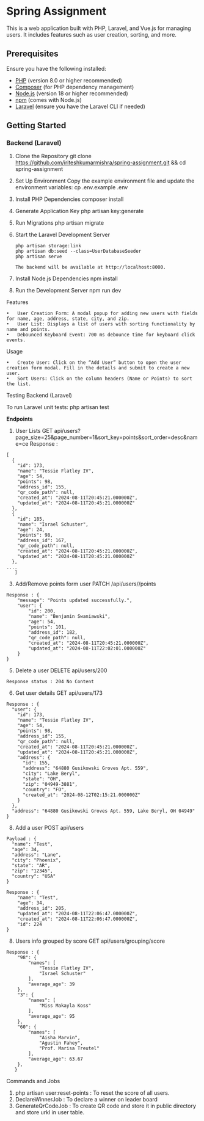 # Spring Assignment

This is a web application built with PHP, Laravel, and Vue.js for managing users. It includes features such as user creation, sorting, and more.

## Prerequisites

Ensure you have the following installed:

- [PHP](https://www.php.net/) (version 8.0 or higher recommended)
- [Composer](https://getcomposer.org/) (for PHP dependency management)
- [Node.js](https://nodejs.org/) (version 18 or higher recommended)
- [npm](https://www.npmjs.com/) (comes with Node.js)
- [Laravel](https://laravel.com/) (ensure you have the Laravel CLI if needed)

## Getting Started

### Backend (Laravel)

1. Clone the Repository
git clone https://github.com/iriteshkumarmishra/spring-assignment.git && cd spring-assignment

2. Set Up Environment
Copy the example environment file and update the environment variables:
cp .env.example .env

3. Install PHP Dependencies
composer install

4. Generate Application Key
php artisan key:generate

5. Run Migrations
php artisan migrate

6. Start the Laravel Development Server
   ```
   php artisan storage:link
   php artisan db:seed --class=UserDatabaseSeeder
   php artisan serve

   The backend will be available at http://localhost:8000.

8. Install Node.js Dependencies
npm install

9. Run the Development Server
npm run dev


Features

	•	User Creation Form: A modal popup for adding new users with fields for name, age, address, state, city, and zip.
	•	User List: Displays a list of users with sorting functionality by name and points.
	•	Debounced Keyboard Event: 700 ms debounce time for keyboard click events.

Usage

	•	Create User: Click on the “Add User” button to open the user creation form modal. Fill in the details and submit to create a new user.
	•	Sort Users: Click on the column headers (Name or Points) to sort the list.

Testing
Backend (Laravel)

To run Laravel unit tests:
php artisan test


**Endpoints**

1. User Lists
GET api/users?page_size=25&page_number=1&sort_key=points&sort_order=desc&name=ce
Response :
```
[
  {
    "id": 173,
    "name": "Tessie Flatley IV",
    "age": 54,
    "points": 98,
    "address_id": 155,
    "qr_code_path": null,
    "created_at": "2024-08-11T20:45:21.000000Z",
    "updated_at": "2024-08-11T20:45:21.000000Z"
  },
  {
    "id": 185,
    "name": "Israel Schuster",
    "age": 24,
    "points": 98,
    "address_id": 167,
    "qr_code_path": null,
    "created_at": "2024-08-11T20:45:21.000000Z",
    "updated_at": "2024-08-11T20:45:21.000000Z"
  },
....
   ]
```

3. Add/Remove points form user
PATCH /api/users/<user-id>/points
```
Response : {
    "message": "Points updated successfully.",
    "user": {
        "id": 200,
        "name": "Benjamin Swaniawski",
        "age": 54,
        "points": 101,
        "address_id": 182,
        "qr_code_path": null,
        "created_at": "2024-08-11T20:45:21.000000Z",
        "updated_at": "2024-08-11T22:02:01.000000Z"
    }
}
```

5. Delete a user
DELETE api/users/200
```
Response status : 204 No Content
```

6. Get user details
GET api/users/173
```
Response : {
  "user": {
    "id": 173,
    "name": "Tessie Flatley IV",
    "age": 54,
    "points": 98,
    "address_id": 155,
    "qr_code_path": null,
    "created_at": "2024-08-11T20:45:21.000000Z",
    "updated_at": "2024-08-11T20:45:21.000000Z",
    "address": {
      "id": 155,
      "address": "64880 Gusikowski Groves Apt. 559",
      "city": "Lake Beryl",
      "state": "OH",
      "zip": "04949-3881",
      "country": "FO",
      "created_at": "2024-08-12T02:15:21.000000Z"
    }
  },
  "address": "64880 Gusikowski Groves Apt. 559, Lake Beryl, OH 04949"
}
```

8. Add a user
POST api/users
```
Payload : {
  "name": "Test",
  "age": 34,
  "address": "Lane",
  "city": "Phoenix",
  "state": "AR",
  "zip": "12345",
  "country": "USA"
}

Response : {
    "name": "Test",
    "age": 34,
    "address_id": 205,
    "updated_at": "2024-08-11T22:06:47.000000Z",
    "created_at": "2024-08-11T22:06:47.000000Z",
    "id": 224
}
```

8. Users info grouped by score
GET api/users/grouping/score
```
Response : {
    "98": {
        "names": [
            "Tessie Flatley IV",
            "Israel Schuster"
        ],
        "average_age": 39
    },
    "3": {
        "names": [
            "Miss Makayla Koss"
        ],
        "average_age": 95
    },
    "60": {
        "names": [
            "Aisha Marvin",
            "Agustin Fahey",
            "Prof. Marisa Treutel"
        ],
        "average_age": 63.67
    },
   }
```

Commands and Jobs

1. php artisan user:reset-points : To reset the score of all users.
2. DeclareWinnerJob : To declare a winner on leader board
3. GenerateQrCodeJob : To create QR code and store it in public directory and store urkl in user table.
   


   
